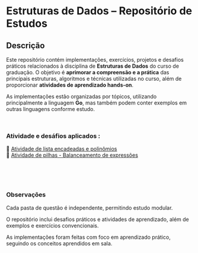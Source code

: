 # Estruturas de Dados – Repositório de Estudos

## Descrição

Este repositório contém implementações, exercícios, projetos e desafios práticos relacionados à disciplina de **Estruturas de Dados** do curso de graduação. O objetivo é **aprimorar a compreensão e a prática** das principais estruturas, algoritmos e técnicas utilizadas no curso, além de proporcionar **atividades de aprendizado hands-on**.

As implementações estão organizadas por tópicos, utilizando principalmente a linguagem **Go**, mas também podem conter exemplos em outras linguagens conforme estudo.  

<br>

### Atividade e desáfios aplicados :

📌 [Atividade de lista encadeadas e polinômios](AtividadeDeListas)   
📌 [Atividade de pilhas -  Balanceamento de expressões](BalanceamentoDeExpressoes)   



<br>
<br>
<br>

### Observações

Cada pasta de questão é independente, permitindo estudo modular.

O repositório inclui desafios práticos e atividades de aprendizado, além de exemplos e exercícios convencionais.

As implementações foram feitas com foco em aprendizado prático, seguindo os conceitos aprendidos em sala.

